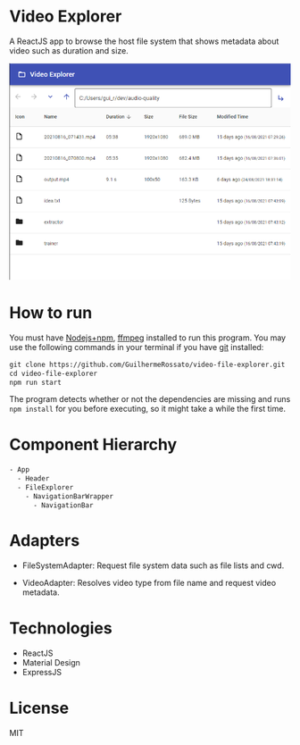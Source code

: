 # Video Explorer

A ReactJS app to browse the host file system that shows metadata about video such as duration and size.

![Demonstration](demonstration.png)

# How to run

You must have [Nodejs+npm](https://nodejs.org/), [ffmpeg](https://www.ffmpeg.org/) installed to run this program. You may use the following commands in your terminal if you have [git](https://git-scm.com/downloads) installed:

```
git clone https://github.com/GuilhermeRossato/video-file-explorer.git
cd video-file-explorer
npm run start
```

The program detects whether or not the dependencies are missing and runs `npm install` for you before executing, so it might take a while the first time.

# Component Hierarchy

    - App
      - Header
      - FileExplorer
        - NavigationBarWrapper
          - NavigationBar

# Adapters

 - FileSystemAdapter: Request file system data such as file lists and cwd.

 - VideoAdapter: Resolves video type from file name and request video metadata.

# Technologies

 - ReactJS
 - Material Design
 - ExpressJS

# License

MIT
